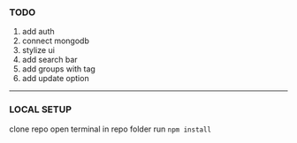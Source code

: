 ### TODO

1. add auth
2. connect mongodb
3. stylize ui
4. add search bar
5. add groups with tag
6. add update option

---

### LOCAL SETUP

clone repo
open terminal in repo folder
run ```npm install```
